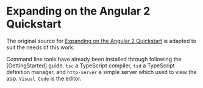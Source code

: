 # Expanding on the Angular 2 Quickstart

The original source for
[Expanding on the Angular 2 Quickstart](http://commandercoriander.net/blog/2015/05/25/expanding-on-the-angular-2-quickstart/)
is adapted to suit the needs of this work.
 
 Command line tools have already been installed through following the [GettingStarted] guide.
 `tsc` a TypeScript compiler, `tsd` a TypeScript definition manager, and `http-server`
 a simple server which used to view the app. `Visual Code` is the editor.
 
 